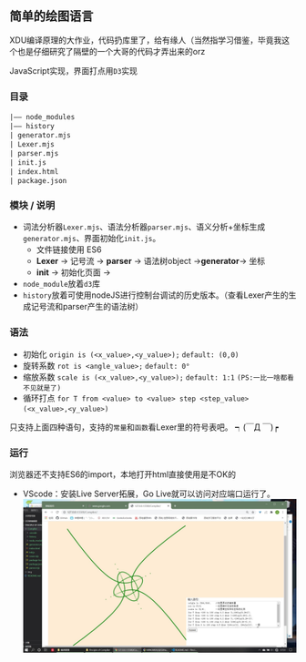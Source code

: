 ## 简单的绘图语言
XDU编译原理的大作业，代码扔库里了，给有缘人（当然指学习借鉴，毕竟我这个也是仔细研究了隔壁的一个大哥的代码才弄出来的orz

JavaScript实现，界面打点用`D3`实现
### 目录
    
    |—— node_modules
    |—— history
    | generator.mjs
    | Lexer.mjs
    | parser.mjs
    | init.js
    | index.html
    | package.json

### 模块 / 说明
- 词法分析器`Lexer.mjs`、语法分析器`parser.mjs`、语义分析+坐标生成`generator.mjs`、界面初始化`init.js`。
    - 文件链接使用 ES6
    - **Lexer** → 记号流 → **parser** → 语法树object →**generator**→ 坐标
    - **init** → 初始化页面 →
- `node_module`放着`d3`库
- `history`放着可使用nodeJS进行控制台调试的历史版本。（查看Lexer产生的生成记号流和parser产生的语法树）

### 语法
- 初始化
    `origin is (<x_value>,<y_value>);`
    `default: (0,0)`
- 旋转系数
    `rot is <angle_value>;`
    `default: 0°`
- 缩放系数
    `scale is (<x_value>,<y_value>);`
    `default: 1:1` `(PS:一比一啥都看不见就是了)`
- 循环打点
    `for T from <value> to <value> step <step_value> (<x_value>,<y_value>)`

只支持上面四种语句，支持的`常量`和`函数`看Lexer里的符号表吧。
┑(￣Д ￣)┍

### 运行
浏览器还不支持ES6的import，本地打开html直接使用是不OK的
- VScode：安装Live Server拓展，Go Live就可以访问对应端口运行了。
![err](./img/2021-01-11.jpg)